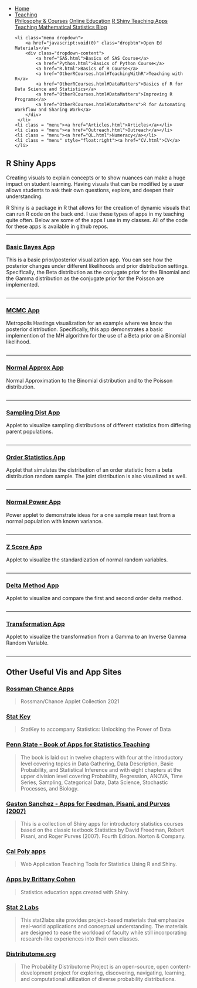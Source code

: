 
<head>
  <link rel="stylesheet" href="../css/styles.css">
</head>

<ul class = "menu">
    <li class = "menu"><a href="../index.html">Home</a></li>
    <li class="menu dropdown">
        <a href="javascript:void(0)" class="dropbtn">Teaching</a>
        <div class="dropdown-content">
            <a href="PhilosophyCourses.html">Philosophy & Courses</a>
            <a href="Online.html">Online Education</a>
            <a href="ShinyApps.html">R Shiny Teaching Apps</a>
            <a href="MathStat.html">Teaching Mathematical Statistics Blog</a>
        </div>
     </li>
    
    <li class="menu dropdown">
        <a href="javascript:void(0)" class="dropbtn">Open Ed Materials</a>
        <div class="dropdown-content">
            <a href="SAS.html">Basics of SAS Course</a>
            <a href="Python.html">Basics of Python Course</a>
            <a href="R.html">Basics of R Course</a>
            <a href="OtherRCourses.html#TeachingWithR">Teaching with R</a>
            <a href="OtherRCourses.html#DataMatters">Basics of R for Data Science and Statistics</a>
            <a href="OtherRCourses.html#DataMatters">Improving R Programs</a>
            <a href="OtherRCourses.html#DataMatters">R for Automating Workflow and Sharing Work</a>
        </div>
     </li>
    <li class = "menu"><a href="Articles.html">Articles</a></li>
    <li class = "menu"><a href="Outreach.html">Outreach</a></li>
    <li class = "menu"><a href="QL.html">Numeracy</a></li>
    <li class = "menu" style="float:right"><a href="CV.html">CV</a></li>
</ul>

<br style = "display: block; content: ''; margin-top: 10; ">

## R Shiny Apps

Creating visuals to explain concepts or to show nuances can make a huge
impact on student learning. Having visuals that can be modified by a
user allows students to ask their own questions, explore, and deepen
their understanding.

R Shiny is a package in R that allows for the creation of dynamic
visuals that can run R code on the back end. I use these types of apps
in my teaching quite often. Below are some of the apps I use in my
classes. All of the code for these apps is available in github
repos.

<hr class = "cool">

### <a href="https://shiny.stat.ncsu.edu/jbpost2/BasicBayes/" target = "_blank">Basic Bayes App</a>

This is a basic prior/posterior visualization app. You can see how the
posterior changes under different likelihoods and prior distribution
settings. Specifically, the Beta distribution as the conjugate prior for
the Binomial and the Gamma distribution as the conjugate prior for the
Poisson are
implemented.

<a href="https://shiny.stat.ncsu.edu/jbpost2/BasicBayes/" target = "_blank"><img src="../images/Bayes.png" alt=""></a>

<hr class = "cool">

### <a href="https://shiny.stat.ncsu.edu/jbpost2/MCMC/" target = "_blank">MCMC App</a>

Metropolis Hastings visualization for an example where we know the
posterior distribution. Specifically, this app demonstrates a basic
implemention of the MH algorithm for the use of a Beta prior on a
Binomial
likelihood.

<a href="https://shiny.stat.ncsu.edu/jbpost2/MCMC/" target = "_blank"><img   src="../images/MCMC.png" alt=""></a>

<hr class = "cool">

### <a href="https://shiny.stat.ncsu.edu/jbpost2/NormalApproximation/" target = "_blank">Normal Approx App</a>

Normal Approximation to the Binomial distribution and to the Poisson
distribution.

<a href="https://shiny.stat.ncsu.edu/jbpost2/NormalApproximation/" target = "_blank"><img src="../images/NormApprox.png" alt=""></a>

<hr class = "cool">

### <a href="https://shiny.stat.ncsu.edu/jbpost2/SamplingDistribution/" target = "_blank">Sampling Dist App</a>

Applet to visualize sampling distributions of different statistics from
differing parent
populations.

<a href="https://shiny.stat.ncsu.edu/jbpost2/SamplingDistribution/" target = "_blank"><img src="../images/SamplingDist.png" alt=""></a>

<hr class = "cool">

### <a href="https://shiny.stat.ncsu.edu/jbpost2/OrderStatsDist/" target = "_blank">Order Statistics App</a>

Applet that simulates the distribution of an order statistic from a beta
distribution random sample. The joint distribution is also visualized as
well.

<a href="https://shiny.stat.ncsu.edu/jbpost2/OrderStatsDist/" target = "_blank"><img   src="../images/OrderStats.png" alt=""></a>

<hr class = "cool">

### <a href="https://shiny.stat.ncsu.edu/jbpost2/NormalPower/" target = "_blank">Normal Power App</a>

Power applet to demonstrate ideas for a one sample mean test from a
normal population with known
variance.

<a href="https://shiny.stat.ncsu.edu/jbpost2/NormalPower/" target = "_blank"><img   src="../images/Power.png" alt=""></a>

<hr class = "cool">

### <a href="https://shiny.stat.ncsu.edu/jbpost2/ZScores/" target = "_blank">Z Score App</a>

Applet to visualize the standardization of normal random
variables.

<a href="https://shiny.stat.ncsu.edu/jbpost2/ZScores/" target = "_blank"><img   src="../images/ZScores.png" alt=""></a>

<hr class = "cool">

### <a href="https://shiny.stat.ncsu.edu/jbpost2/Delta/" target = "_blank">Delta Method App</a>

Applet to visualize and compare the first and second order delta
method.

<a href="https://shiny.stat.ncsu.edu/jbpost2/Delta/" target = "_blank"><img   src="../images/Delta.png" alt=""></a>

<hr class = "cool">

### <a href="https://shiny.stat.ncsu.edu/jbpost2/Transform/" target = "_blank">Transformation App</a>

Applet to visualize the transformation from a Gamma to an Inverse Gamma
Random
Variable.

<a href="https://shiny.stat.ncsu.edu/jbpost2/Transform/" target = "_blank"><img   src="../images/transform.png" alt=""></a>

<hr class = "cool">

## Other Useful <strong>Vis and App Sites</strong>

### <a href="https://www.rossmanchance.com/applets/index2021.html" target = "_blank">Rossman Chance Apps</a>

<blockquote cite="https://www.rossmanchance.com/applets/index2021.html">

Rossman/Chance Applet Collection
2021

</blockquote>

### <a href="http://www.lock5stat.com/statkey/index.html" target = "_blank">Stat Key</a>

<blockquote cite="http://www.lock5stat.com/statkey/index.html">

StatKey to accompany Statistics: Unlocking the Power of
Data

</blockquote>

### <a href = "https://sites.psu.edu/shinyapps/" target = "_blank">Penn State - Book of Apps for Statistics Teaching</a>

<blockquote cite="https://sites.psu.edu/shinyapps/">

The book is laid out in twelve chapters with four at the introductory
level covering topics in Data Gathering, Data Description, Basic
Probability, and Statistical Inference and with eight chapters at the
upper division level covering Probability, Regression, ANOVA, Time
Series, Sampling, Categorical Data, Data Science, Stochastic Processes,
and
Biology.

</blockquote>

### <a href = "https://github.com/gastonstat/shiny-introstats/" target = "_blank">Gaston Sanchez - Apps for Feedman, Pisani, and Purves (2007)</a>

<blockquote cite="https://github.com/gastonstat/shiny-introstats/">

This is a collection of Shiny apps for introductory statistics courses
based on the classic textbook Statistics by David Freedman, Robert
Pisani, and Roger Purves (2007). Fourth Edition. Norton &
Company.

</blockquote>

### <a href = "http://www.statistics.calpoly.edu/shiny" target = "_blank">Cal Poly apps</a>

<blockquote cite="http://www.statistics.calpoly.edu/shiny">

Web Application Teaching Tools for Statistics Using R and
Shiny.

</blockquote>

### <a href = "http://www2.stat.duke.edu/~mc301/shinyed/" target = "_blank">Apps by Brittany Cohen</a>

<blockquote cite="http://www2.stat.duke.edu/~mc301/shinyed/">

Statistics education apps created with
Shiny.

</blockquote>

### <a href="http://web.grinnell.edu/individuals/kuipers/stat2labs/Labs.html" target = "_blank">Stat 2 Labs</a>

<blockquote cite="http://web.grinnell.edu/individuals/kuipers/stat2labs/Labs.html">

This stat2labs site provides project-based materials that emphasize
real-world applications and conceptual understanding. The materials are
designed to ease the workload of faculty while still incorporating
research-like experiences into their own
classes.

</blockquote>

### <a href="http://www.distributome.org/" target = "_blank">Distributome.org</a>

<blockquote cite="http://www.distributome.org/">

The Probability Distributome Project is an open-source, open
content-development project for exploring, discovering, navigating,
learning, and computational utilization of diverse probability
distributions.

</blockquote>
